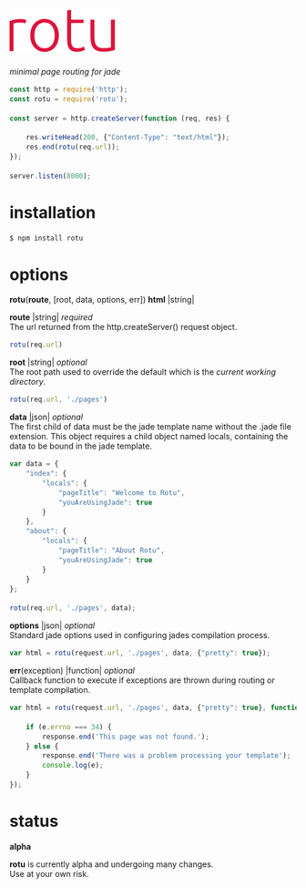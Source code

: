 
# [![rotu - minimal page routing for jade](./rotu.png)](https://www.npmjs.com/package/rotu)
_minimal page routing for jade_

```javascript
const http = require('http');
const rotu = require('rotu');

const server = http.createServer(function (req, res) {

    res.writeHead(200, {"Content-Type": "text/html"});
    res.end(rotu(req.url));
});

server.listen(8000);
```

# installation
```bash
$ npm install rotu
```

# options
**rotu**(**route**, [root, data, options, err]) **html** |string|

**route** |string| _required_  
The url returned from the http.createServer() request object.

```javascript
rotu(req.url)
```

**root** |string| _optional_  
The root path used to override the default which is the _current working directory_.

```javascript
rotu(req.url, './pages')
```

**data** |json| _optional_  
The first child of data must be the jade template name without the .jade file extension. This object requires a child object named locals, containing the data to be bound in the jade template.

```javascript
var data = {
    "index": {
        "locals": {
            "pageTitle": "Welcome to Rotu",
            "youAreUsingJade": true
        }
    },
    "about": {
        "locals": {
            "pageTitle": "About Rotu",
            "youAreUsingJade": true
        }
    }
};

rotu(req.url, './pages', data);
```

**options** |json| _optional_  
Standard jade options used in configuring jades compilation process.

```javascript
var html = rotu(request.url, './pages', data, {"pretty": true});
```

**err**(exception) |function| _optional_  
Callback function to execute if exceptions are thrown during routing or template compilation.

```javascript
var html = rotu(request.url, './pages', data, {"pretty": true}, function(e) {

    if (e.errno === 34) {
        response.end('This page was not found.');
    } else {
        response.end('There was a problem processing your template');
        console.log(e);
    }
});
```




# status
**alpha**

**rotu** is currently alpha and undergoing many changes.  
Use at your own risk.

